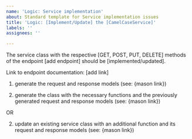 ```yaml
---
name: 'Logic: Service implementation'
about: Standard template for Service implementation issues
title: 'Logic: [Implement/Update] the [CamelCaseService]'
labels: ''
assignees: ''

---
```


The service class with the respective [GET, POST, PUT, DELETE] methods of the endpoint [add endpoint] should be [implemented/updated].

Link to endpoint documentation: [add link]

1. generate the request and response models (see: {mason link})

2. generate the class with the necessary functions and the previously generated request and response models (see: {mason link})

OR

2. update an existing service class with an additional function and its request and response models (see: {mason link})
